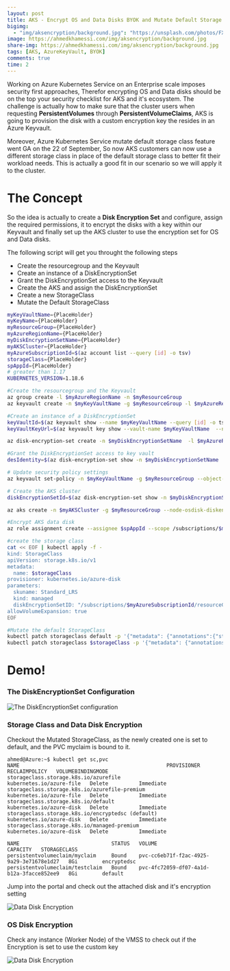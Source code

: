 ```yaml
---
layout: post
title: AKS - Encrypt OS and Data Disks BYOK and Mutate Default Storage
bigimg:
  - "img/aksencryption/background.jpg": "https://unsplash.com/photos/FXFz-sW0uwo"
image: https://ahmedkhamessi.com/img/aksencryption/background.jpg
share-img: https://ahmedkhamessi.com/img/aksencryption/background.jpg
tags: [AKS, AzureKeyVault, BYOK]
comments: true
time: 2
---
```

Working on Azure Kubernetes Service on an Enterprise scale imposes security first approaches, Therefor encrypting OS and Data disks should be on the top your security checklist for AKS and it's ecosystem. The challenge is actually how to make sure that the cluster users when requesting **PersistentVolumes** through **PersistentVolumeClaims**, AKS is going to provision the disk with a custom encryption key the resides in an Azure Keyvault.

Moreover, Azure Kubernetes Service mutate default storage class feature went GA on the 22 of September, So now AKS customers can now use a different storage class in place of the default storage class to better fit their workload needs. This is actually a good fit in our scenario so we will apply it to the cluster.

# The Concept

So the idea is actually to create a **Disk Encryption Set** and configure, assign the required permissions, it to encrypt the disks with a key within our Keyvault and finally set up the AKS cluster to use the encryption set for OS and Data disks.

The following script will get you throught the following steps
- Create the resourcegroup and the Keyvault
- Create an instance of a DiskEncryptionSet
- Grant the DiskEncryptionSet access to the Keyvault
- Create the AKS and assign the DiskEncryptionSet
- Create a new StorageClass
- Mutate the Default StorageClass

```bash
myKeyVaultName={PlaceHolder}
myKeyName={PlaceHolder}
myResourceGroup={PlaceHolder}
myAzureRegionName={PlaceHolder}
myDiskEncryptionSetName={PlaceHolder}
myAKSCluster={PlaceHolder}
myAzureSubscriptionId=$(az account list --query [id] -o tsv)
storageClass={PlaceHolder}
spAppId={PlaceHolder}
# greater than 1.17 
KUBERNETES_VERSION=1.18.6

#Create the resourcegroup and the Keyvault
az group create -l $myAzureRegionName -n $myResourceGroup
az keyvault create -n $myKeyVaultName -g $myResourceGroup -l $myAzureRegionName  --enable-purge-protection true --enable-soft-delete true

#Create an instance of a DiskEncryptionSet
keyVaultId=$(az keyvault show --name $myKeyVaultName --query [id] -o tsv)
keyVaultKeyUrl=$(az keyvault key show --vault-name $myKeyVaultName  --name $myKeyName  --query [key.kid] -o tsv)

az disk-encryption-set create -n $myDiskEncryptionSetName  -l $myAzureRegionName  -g $myResourceGroup --source-vault $keyVaultId --key-url $keyVaultKeyUrl

#Grant the DiskEncryptionSet access to key vault
desIdentity=$(az disk-encryption-set show -n $myDiskEncryptionSetName  -g $myResourceGroup --query [identity.principalId] -o tsv)

# Update security policy settings
az keyvault set-policy -n $myKeyVaultName -g $myResourceGroup --object-id $desIdentity --key-permissions wrapkey unwrapkey get

# Create the AKS cluster
diskEncryptionSetId=$(az disk-encryption-set show -n $myDiskEncryptionSetName -g $myResourceGroup --query [id] -o tsv)

az aks create -n $myAKSCluster -g $myResourceGroup --node-osdisk-diskencryptionset-id $diskEncryptionSetId --kubernetes-version $KUBERNETES_VERSION --generate-ssh-keys

#Encrypt AKS data disk
az role assignment create --assignee $spAppId --scope /subscriptions/$myAzureSubscriptionId/resourceGroups/$myResourceGroup/providers/Microsoft.Compute/diskEncryptionSets/$myDiskEncryptionSetNam --role Contributor

#create the storage class
cat << EOF | kubectl apply -f -
kind: StorageClass
apiVersion: storage.k8s.io/v1  
metadata:
  name: $storageClass
provisioner: kubernetes.io/azure-disk
parameters:
  skuname: Standard_LRS
  kind: managed
  diskEncryptionSetID: "/subscriptions/$myAzureSubscriptionId/resourceGroups/$myResourceGroup/providers/Microsoft.Compute/diskEncryptionSets/$myDiskEncryptionSetName"
allowVolumeExpansion: true
EOF

#Mutate the default StorageClass
kubectl patch storageclass default -p '{"metadata": {"annotations":{"storageclass.kubernetes.io/is-default-class":"false"}}}'
kubectl patch storageclass $storageClass -p '{"metadata": {"annotations":{"storageclass.kubernetes.io/is-default-class":"true"}}}'

```

# Demo!

### The DiskEncryptionSet Configuration

![The DiskEncryptionSet configuration](https://ahmedkhamessi.com/img/aksencryption/DiskEncryptionSet_Config.png)

### Storage Class and Data Disk Encryption

Checkout the Mutated StorageClass, as the newly created one is set to default, and the PVC myclaim is bound to it.

```shell
ahmed@Azure:~$ kubectl get sc,pvc
NAME                                                PROVISIONER                RECLAIMPOLICY   VOLUMEBINDINGMODE   
storageclass.storage.k8s.io/azurefile               kubernetes.io/azure-file   Delete          Immediate                   
storageclass.storage.k8s.io/azurefile-premium       kubernetes.io/azure-file   Delete          Immediate 
storageclass.storage.k8s.io/default                 kubernetes.io/azure-disk   Delete          Immediate            
storageclass.storage.k8s.io/encryptedsc (default)   kubernetes.io/azure-disk   Delete          Immediate                   
storageclass.storage.k8s.io/managed-premium         kubernetes.io/azure-disk   Delete          Immediate                      

NAME                              STATUS   VOLUME                                     CAPACITY   STORAGECLASS   
persistentvolumeclaim/myclaim     Bound    pvc-cc6eb71f-f2ac-4925-9a29-3e71678e1d27   8Gi        encryptedsc    
persistentvolumeclaim/testclaim   Bound    pvc-4fc72059-df07-4a1d-b12a-3facce852ee9   8Gi        default       
```
Jump into the portal and check out the attached disk and it's encryption setting

![Data Disk Encryption](https://ahmedkhamessi.com/img/aksencryption/DataDiskEncryption.png)

### OS Disk Encryption

Check any instance (Worker Node) of the VMSS to check out if the Encryption is set to use the custom key

![Data Disk Encryption](https://ahmedkhamessi.com/img/aksencryption/OSDiskEncryption.png)